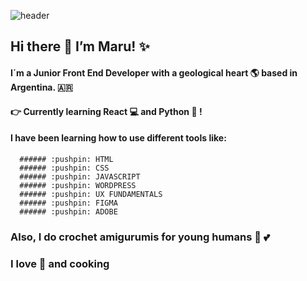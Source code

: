 ![header](/images/logo.png)

## Hi there 👋 I’m  Maru! :sparkles:
#### I´m a Junior Front End Developer with a geological heart :earth_americas: based in Argentina. 🇦🇷
#### :point_right: Currently learning React :computer: and Python :snake: !

#### I have been learning how to use different tools like:
      ###### :pushpin: HTML
      ###### :pushpin: CSS
      ###### :pushpin: JAVASCRIPT
      ###### :pushpin: WORDPRESS
      ###### :pushpin: UX FUNDAMENTALS
      ###### :pushpin: FIGMA
      ###### :pushpin: ADOBE

### Also, I do crochet amigurumis for young humans :baby: :two_hearts:
### I love :fishing_pole_and_fish: and cooking








<!-- Links to your social media accounts -->
[1]: https://www.instagram.com/maruilta
[2]: https://www.linkedin.com/in/marinacaviola/
